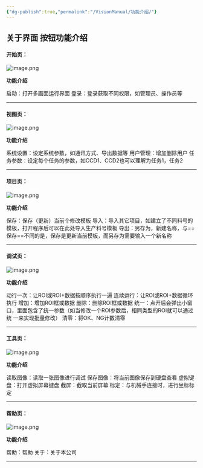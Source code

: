 ```yaml
---
{"dg-publish":true,"permalink":"/VisionManual/功能介绍/"}
---
```



## 关于界面 按钮功能介绍
#### 开始页：
![image.png](https://tc.899900.xyz/img/202408210825158.png)

**功能介绍**

启动：打开多画面运行界面
登录：登录获取不同权限，如管理员、操作员等

---

#### 视图页：
![image.png](https://tc.899900.xyz/img/202408210826019.png)

**功能介绍**

系统设置：设定系统参数，如通讯方式、导出数据等
用户管理：增加删除用户
任务参数：设定每个任务的参数，如CCD1、CCD2也可以理解为任务1，任务2

---

#### 项目页：
![image.png](https://tc.899900.xyz/img/202408210827191.png)

**功能介绍**

保存：保存（更新）当前个修改模板
导入：导入其它项目，如建立了不同料号的模板，打开程序后可以在此处导入生产料号模板
导出：另存为，新建名称，与==保存==不同的是，保存是更新当前模板，而另存为需要输入一个新名称

---

#### 调试页：
![image.png](https://tc.899900.xyz/img/202408210828572.png)

**功能介绍**

动行一次：让ROI或ROI+数据按顺序执行一遍
连续运行：让ROI或ROI+数据循环执行
增加：增加ROI框或数据
删除：删除ROI框或数据
统一：点开后会弹出小窗口，里面包含了统一参数（如当修改一个ROI参数后，相同类型的ROI就可以通过统             一来实现批量修改）
清零：将OK、NG计数清零

---

#### 工具页：
![image.png](https://tc.899900.xyz/img/202408210829189.png)

**功能介绍**

读取图像：读取一张图像进行调试
保存图像：将当前图像保存到硬盘查看
虚拟键盘：打开虚拟屏幕键盘
截屏：截取当前屏幕
标定：与机械手连接时，进行坐标标定

---

#### 帮助页：
![image.png](https://tc.899900.xyz/img/202408210830880.png)

**功能介绍**

帮助：帮助
关于：关于本公司

---
